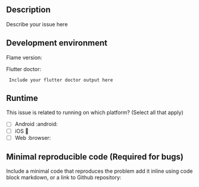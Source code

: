 <!---
 Please use this template to fill in your issue. Issues that does not
 follow this will be asked to be edited to match the template, or will be closed

 We use Github issues for problem/bug reports, for questions please use the Discord channel
 The link for the Discord channel can be found on the project README
-->

## Description

Describe your issue here

## Development environment

Flame version:

<!--
NOTE: Flame supports the stable and beta Flutter channels. Issues outside of those channels may not be prioritized, or closed.
-->

Flutter doctor:

```
 Include your flutter doctor output here
```

## Runtime

This issue is related to running on which platform? (Select all that apply)

 - [ ] Android :android:
 - [ ] iOS :apple:
 - [ ] Web :browser:

## Minimal reproducible code (Required for bugs)

Include a minimal code that reproduces the problem add it inline using code block markdown, or a link to Github repository:
